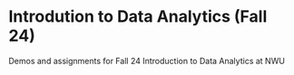 # Introdution to Data Analytics (Fall 24)
Demos and assignments for Fall 24 Introduction to Data Analytics at NWU
